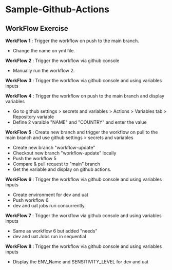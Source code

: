 # Sample-Github-Actions

## WorkFlow Exercise
**WorkFlow 1** : Trigger the workflow on push to the main branch.
- Change the name on yml file.

**WorkFlow 2** : Trigger the workflow via github console
- Manually run the workflow 2.

**WorkFlow 3** : Trigger the workflow via github console and using variables inputs

**WorkFlow 4** : Trigger the workflow on push to the main branch and display variables
- Go to github settings > secrets and variables > Actions > Variables tab > Repository variable
- Define 2 varaible "NAME" and "COUNTRY" and enter the value

**WorkFlow 5** : Create new branch and trigger the workflow on pull to the main branch and use github settings > secrets and variables
- Create new branch "workflow-update"
- Checkout new branch "workflow-update" locally
- Push the workflow 5
- Compare & pull request to "main" branch
- Get the variable and display on github actions.

**WorkFlow 6** : Trigger the workflow via github console and using variables inputs
- Create environment for dev and uat
- Push workflow 6
- dev and uat jobs run concurrently.

**WorkFlow 7** : Trigger the workflow via github console and using variables inputs
- Same as workflow 6 but added "needs"
- dev and uat Jobs run in sequential

**WorkFlow 8** : Trigger the workflow via github console and using variables inputs
- Display the ENV_Name and SENSITIVITY_LEVEL for dev and uat

